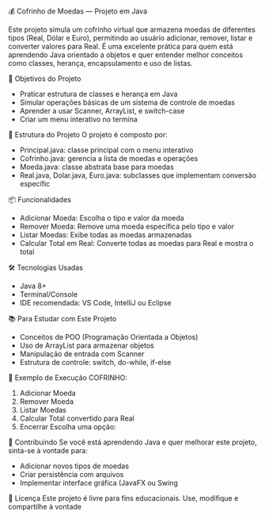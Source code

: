 💰 Cofrinho de Moedas — Projeto em Java

Este projeto simula um cofrinho virtual que armazena moedas de diferentes tipos (Real, Dólar e Euro), permitindo ao usuário adicionar, remover, listar e converter valores para Real. É uma excelente prática para quem está aprendendo Java orientado a objetos e quer entender melhor conceitos como classes, herança, encapsulamento e uso de listas.


🚀 Objetivos do Projeto
- Praticar estrutura de classes e herança em Java
- Simular operações básicas de um sistema de controle de moedas
- Aprender a usar Scanner, ArrayList, e switch-case
- Criar um menu interativo no termina


🧱 Estrutura do Projeto
O projeto é composto por:
- Principal.java: classe principal com o menu interativo
- Cofrinho.java: gerencia a lista de moedas e operações
- Moeda.java: classe abstrata base para moedas
- Real.java, Dolar.java, Euro.java: subclasses que implementam conversão específic


📦 Funcionalidades
- Adicionar Moeda: Escolha o tipo e valor da moeda
- Remover Moeda: Remove uma moeda específica pelo tipo e valor
- Listar Moedas: Exibe todas as moedas armazenadas
- Calcular Total em Real: Converte todas as moedas para Real e mostra o total


🛠️ Tecnologias Usadas
- Java 8+
- Terminal/Console
- IDE recomendada: VS Code, IntelliJ ou Eclipse


📚 Para Estudar com Este Projeto
- Conceitos de POO (Programação Orientada a Objetos)
- Uso de ArrayList para armazenar objetos
- Manipulação de entrada com Scanner
- Estrutura de controle: switch, do-while, if-else


📸 Exemplo de Execução
COFRINHO:
1. Adicionar Moeda
2. Remover Moeda
3. Listar Moedas
4. Calcular Total convertido para Real
0. Encerrar
Escolha uma opção:


🤝 Contribuindo
Se você está aprendendo Java e quer melhorar este projeto, sinta-se à vontade para:
- Adicionar novos tipos de moedas
- Criar persistência com arquivos
- Implementar interface gráfica (JavaFX ou Swing



📄 Licença
Este projeto é livre para fins educacionais. Use, modifique e compartilhe à vontade

